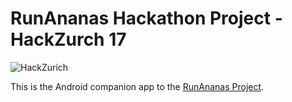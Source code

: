 # RunAnanas Hackathon Project - HackZurch 17

![HackZurich](https://scontent-frt3-2.xx.fbcdn.net/v/t1.0-9/18342311_1399863706724195_8310559712383536913_n.jpg?oh=1e4d9ef39dd114acb6e5ec2517f84775&oe=5A3DDCA2)

This is the Android companion app to the [RunAnanas Project](https://github.com/RunAnanas/RunAnanas-Web).